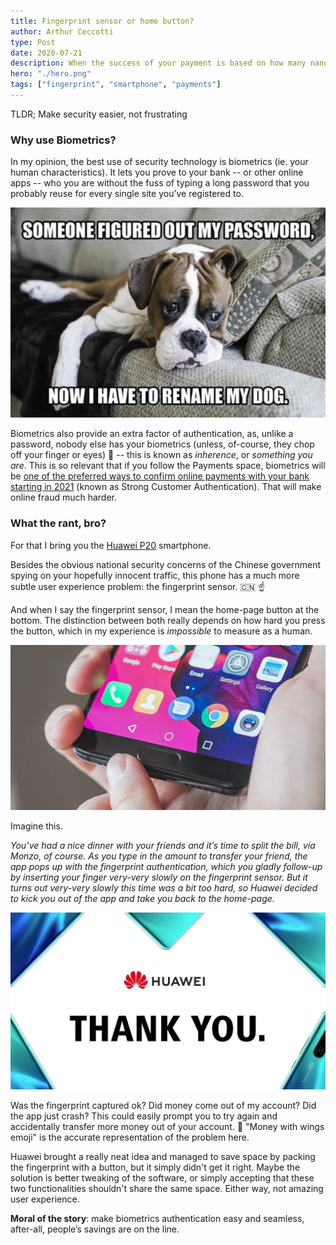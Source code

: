 ```yaml
---
title: Fingerprint sensor or home button?
author: Arthur Ceccotti
type: Post
date: 2020-07-21
description: When the success of your payment is based on how many nanometers your finger pressed a button 
hero: "./hero.png"
tags: ["fingerprint", "smartphone", "payments"]
---
```

TLDR; Make security easier, not frustrating

### Why use Biometrics?
In my opinion, the best use of security technology is biometrics (ie. your human characteristics). It lets you prove to your bank -- or other online apps -- who you are without the fuss of typing a long password that you probably reuse for every single site you’ve registered to.

<img src="dogo.png" alt="Someone figured out my password, now I have to rename my dog" width="600"/>


Biometrics also provide an extra factor of authentication, as, unlike a password, nobody else has your biometrics (unless, of-course, they chop off your finger or eyes) 😬 -- this is known as *inherence*, or *something you are*. This is so relevant that if you follow the Payments space, biometrics will be [one of the preferred ways to confirm online payments with your bank starting in 2021](https://www.biometricupdate.com/201910/how-behavioral-biometrics-can-ensure-compliance-with-psd2-and-any-regulation-that-impacts-customer-data-protection) (known as Strong Customer Authentication). That will make online fraud much harder.

### What the rant, bro?

For that I bring you the [Huawei P20](https://www.amazon.co.uk/Huawei-5-8-Inch-FullView-Smartphone-Headphones-Black/dp/B07C7FDWP8) smartphone. 

Besides the obvious national security concerns of the Chinese government spying on your hopefully innocent traffic, this phone has a much more subtle user experience problem: the fingerprint sensor. 🇨🇳 ☝️

And when I say the fingerprint sensor, I mean the home-page button at the bottom. The distinction between both really depends on how hard you press the button, which in my experience is *impossible* to measure as a human.

<img src="huawei-fingerprint.jpeg" alt="Huawei phone" width="600"/>

Imagine this.

_You’ve had a nice dinner with your friends and it’s time to split the bill, via Monzo, of course.
As you type in the amount to transfer your friend, the app pops up with the fingerprint authentication, which you gladly follow-up by inserting your finger very-very slowly on the fingerprint sensor.
But it turns out very-very slowly this time was a bit too hard, so Huawei decided to kick you out of the app and take you back to the home-page._

<img src="thanks-huawei.jpeg" alt="Thank you Huawei!" width="600"/>

Was the fingerprint captured ok? Did money come out of my account? Did the app just crash? This could easily prompt you to try again and accidentally transfer more money out of your account. 💸
"Money with wings emoji" is the accurate representation of the problem here.

Huawei brought a really neat idea and managed to save space by packing the fingerprint with a button, but it simply didn't get it right. Maybe the solution is better tweaking of the software, or simply accepting that these two functionalities shouldn't share the same space. Either way, not amazing user experience. 

**Moral of the story**: make biometrics authentication easy and seamless, after-all, people’s savings are on the line.
